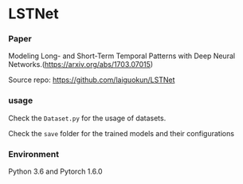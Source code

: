 # LSTNet

### Paper

Modeling Long- and Short-Term Temporal Patterns with Deep Neural Networks.(https://arxiv.org/abs/1703.07015)

Source repo: https://github.com/laiguokun/LSTNet

### usage

Check the `Dataset.py` for the usage of datasets.

Check the `save` folder for the trained models and their configurations


### Environment 

Python 3.6 and Pytorch 1.6.0

